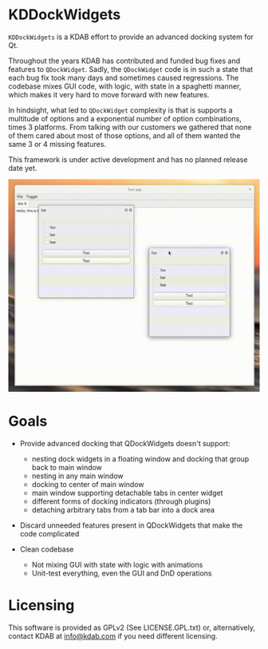 KDDockWidgets
==============

`KDDockWidgets` is a KDAB effort to provide an advanced docking system for Qt.

Throughout the years KDAB has contributed and funded bug fixes and features to `QDockWidget`.
Sadly, the `QDockWidget` code is in such a state that each bug fix took many days
and sometimes caused regressions. The codebase mixes GUI code, with logic, with state
in a spaghetti manner, which makes it very hard to move forward with new features.

In hindsight, what led to `QDockWidget` complexity is that is supports a multitude
of options and a exponential number of option combinations, times 3 platforms. From
talking with our customers we gathered that none of them cared about most of those options,
and all of them wanted the same 3 or 4 missing features.

This framework is under active development and has no planned release date yet.

![Screen capture](/screencap.gif?raw=true "The docking system in action")

Goals
=====
- Provide advanced docking that QDockWidgets doesn't support:
  - nesting dock widgets in a floating window and docking that group back to main window
  - nesting in any main window
  - docking to center of main window
  - main window supporting detachable tabs in center widget
  - different forms of docking indicators (through plugins)
  - detaching arbitrary tabs from a tab bar into a dock area

- Discard unneeded features present in QDockWidgets that make the code complicated

- Clean codebase
  - Not mixing GUI with state with logic with animations
  - Unit-test everything, even the GUI and DnD operations


Licensing
=========

This software is provided as GPLv2 (See LICENSE.GPL.txt) or, alternatively,
contact KDAB at <info@kdab.com> if you need different licensing.
